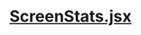 

<!-- Start components/ScreenStats.jsx -->

# [ScreenStats.jsx](ScreenStats.jsx)

<!-- End components/ScreenStats.jsx -->

